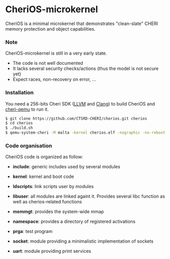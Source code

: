 # CheriOS-microkernel

CheriOS is a minimal microkernel that demonstrates "clean-slate" CHERI memory protection and object capabilities.

### Note

CheriOS-microkernel is still in a very early state.

 * The code is not well documented
 * It lacks several security checks/actions (thus the model is not secure yet)
 * Expect races, non-recovery on error, ...

### Installation

You need a 256-bits Cheri SDK ([LLVM] and [Clang]) to build CheriOS and [cheri-qemu] to run it.

```sh
$ git clone https://github.com/CTSRD-CHERI/cherios.git cherios
$ cd cherios
$ ./build.sh
$ qemu-system-cheri -M malta -kernel cherios.elf -nographic -no-reboot -m 2048
```

### Code organisation

CheriOS code is organized as follow:

* __include__: generic includes used by several modules
* __kernel__: kernel and boot code
* __ldscripts__: link scripts user by modules
* __libuser__: all modules are linked againt it. Provides several libc function as well as cherios-related functions
* __memmgt__: provides the system-wide mmap
* __namespace__: provides a directory of registered activations
* __prga__: test program
* __socket__: module providing a minimalistic implementation of sockets
* __uart__: module providing print services


   [cheri-qemu]: <https://github.com/CTSRD-CHERI/qemu>
   [LLVM]: <http://github.com/CTSRD-CHERI/llvm>
   [Clang]: <https://github.com/CTSRD-CHERI/clang>


